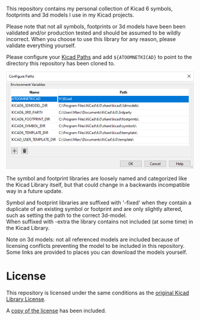 This repository contains my personal collection of Kicad 6 symbols, footprints and 3d models I use in my Kicad projects.

Please note that not all symbols, footprints or 3d models have been been validated and/or production tested and should be assumed to be wildly incorrect. When you choose to use this library for any reason, please validate everything yourself.

Please configure your [Kicad Paths](https://docs.kicad.org/6.0/en/kicad/kicad.html#paths_configuration) and add ```${ATOOMNETKICAD}``` to point to the directory this repository has been cloned to.

![](configure-paths.png)

The symbol and footprint libraries are loosely named and categorized like the Kicad Library itself, but that could change in a backwards incompatible way in a future update.

Symbol and footprint libraries are suffixed with '-fixed' when they contain a duplicate of an existing symbol or footprint and are only slightly altered, such as setting the path to the correct 3d-model.\
When suffixed with -extra the library contains not included (at some time) in the Kicad Library.

Note on 3d models: not all referenced models are included because of licensing conflicts preventing the model to be included in this repository. Some links are provided to places you can download the models yourself.

# License

This repository is licensed under the same conditions as the [original Kicad Library License](https://gitlab.com/kicad/libraries/kicad-footprints/-/blob/master/LICENSE.md).

A [copy of the license](LICENSE.md) has been included.